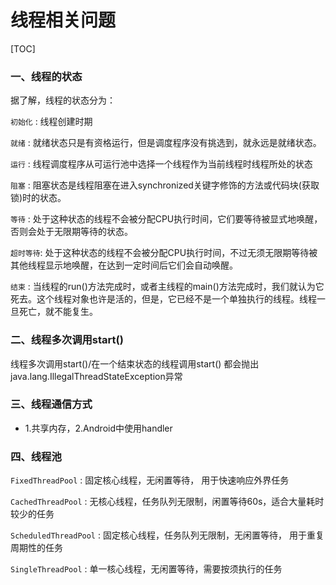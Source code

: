 线程相关问题
===

[TOC]

### 一、线程的状态

据了解，线程的状态分为：

`初始化` : 线程创建时期

`就绪`   : 就绪状态只是有资格运行，但是调度程序没有挑选到，就永远是就绪状态。

`运行`   : 线程调度程序从可运行池中选择一个线程作为当前线程时线程所处的状态

`阻塞`   : 阻塞状态是线程阻塞在进入synchronized关键字修饰的方法或代码块(获取锁)时的状态。

`等待`   : 处于这种状态的线程不会被分配CPU执行时间，它们要等待被显式地唤醒，否则会处于无限期等待的状态。

`超时等待`: 处于这种状态的线程不会被分配CPU执行时间，不过无须无限期等待被其他线程显示地唤醒，在达到一定时间后它们会自动唤醒。

`结束`   : 当线程的run()方法完成时，或者主线程的main()方法完成时，我们就认为它死去。这个线程对象也许是活的，但是，它已经不是一个单独执行的线程。线程一旦死亡，就不能复生。

### 二、线程多次调用start()

线程多次调用start()/在一个结束状态的线程调用start() 都会抛出java.lang.IllegalThreadStateException异常

### 三、线程通信方式

- 1.共享内存，2.Android中使用handler

### 四、线程池

`FixedThreadPool` : 固定核心线程，无闲置等待， 用于快速响应外界任务

`CachedThreadPool` : 无核心线程，任务队列无限制，闲置等待60s，适合大量耗时较少的任务

`ScheduledThreadPool` : 固定核心线程，任务队列无限制，无闲置等待， 用于重复周期性的任务

`SingleThreadPool` : 单一核心线程，无闲置等待，需要按须执行的任务


